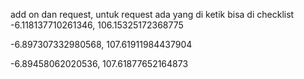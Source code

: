 add on dan request, untuk request ada yang di ketik bisa di checklist
-6.118137710261346, 106.15325172368775

-6.897307332980568, 107.61911984437904

-6.89458062020536, 107.61877652164873